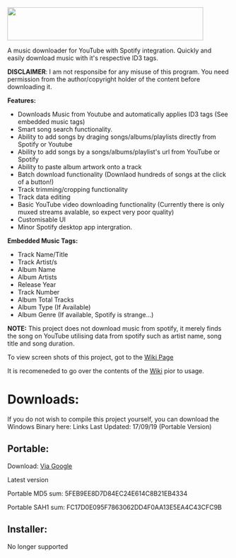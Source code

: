 <img src="https://i.ibb.co/6bQyQ9r/Top-Banner1-Blue.png" data-canonical-src="https://i.ibb.co/6bQyQ9r/Top-Banner1-Blue.png" width="443" height="75" />

A music downloader for YouTube with Spotify integration. Quickly and easily download music with it's respective ID3 tags.

**DISCLAIMER**: I am not responsibe for any misuse of this program. You need permission from the author/copyright holder of the content before downloading it.

**Features:**
* Downloads Music from Youtube and automatically applies ID3 tags (See embedded music tags)
* Smart song search functionality.
* Ability to add songs by draging songs/albums/playlists directly from Spotify or Youtube
* Ability to add songs by a songs/albums/playlist's url from YouTube or Spotify
* Ability to paste album artwork onto a track
* Batch download functionality (Downlaod hundreds of songs at the click of a button!)
* Track trimming/cropping functionality
* Track data editing
* Basic YouTube video downloading functionality (Currently there is only muxed streams avalable, so expect very poor quality)
* Customisable UI
* Minor Spotify desktop app intergration.

**Embedded Music Tags:**
* Track Name/Title
* Track Artist/s
* Album Name
* Album Artists
* Release Year
* Track Number
* Album Total Tracks
* Album Type (If Available)
* Album Genre (If available, Spotify is strange...)

**NOTE:** This project does not download music from spotify, it merely finds the song on YouTube utilising data from spotify such as artist name, song title and song duration.

To view screen shots of this project, got to the [Wiki Page](https://github.com/ShimmyMySherbet/YoutubeDownloader/wiki)

It is recomeneded to go over the contents of the [Wiki](https://github.com/ShimmyMySherbet/YoutubeDownloader/wiki) pior to usage.

# Downloads:
If you do not wish to compile this project yourself, you can download the Windows Binary here:
Links Last Updated: 17/09/19 (Portable Version)

## Portable: 
Download: [Via Google](https://drive.google.com/file/d/18_haMzJC1ur9Zkj7uXwVOdyjwd4Wgs6k/view?usp=sharing) 

Latest version

Portable MD5 sum: 5FEB9EE8D7D84EC24E614C8B21EB4334

Portable SAH1 sum: FC17D0E095F7863062DD4F0AA13E5EA4C43CFC9B

## Installer:
No longer supported



